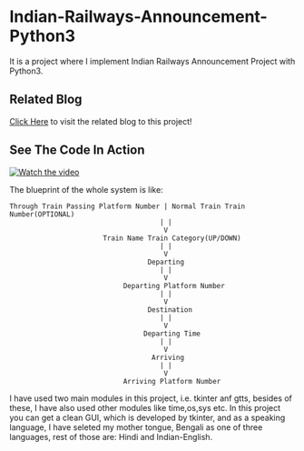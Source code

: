 # Indian-Railways-Announcement-Python3
It is a project where I implement Indian Railways Announcement Project with Python3.

## Related Blog
[Click Here](https://dsasanengineer.blogspot.com/2020/04/indian-railways-announcement-system.html) to visit the related blog to this project!

## See The Code In Action
[![Watch the video](http://i3.ytimg.com/vi/gbBf_E7Gs68/maxresdefault.jpg)](https://www.youtube.com/watch?v=gbBf_E7Gs68&feature=youtu.be)

The blueprint of the whole system is like:

```
Through Train Passing Platform Number | Normal Train Train Number(OPTIONAL)
                                     | |
                                      V
                       Train Name Train Category(UP/DOWN)
                                     | |
                                      V
                                  Departing 
                                     | |
                                      V
                            Departing Platform Number
                                     | |
                                      V
                                  Destination
                                     | |
                                      V
                                 Departing Time
                                     | |
                                      V
                                   Arriving 
                                     | |
                                      V
                            Arriving Platform Number
```

I have used two main modules in this project, i.e. tkinter anf gtts, besides of these, I have also used other modules like time,os,sys etc. In this project you can get a clean GUI, which is developed by tkinter, and as a speaking language, I have seleted my mother tongue, Bengali as one of three languages, rest of those are: Hindi and Indian-English.

